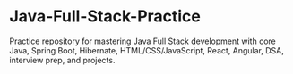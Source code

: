 # Java-Full-Stack-Practice
Practice repository for mastering Java Full Stack development with core Java, Spring Boot, Hibernate, HTML/CSS/JavaScript, React, Angular, DSA, interview prep, and projects.
